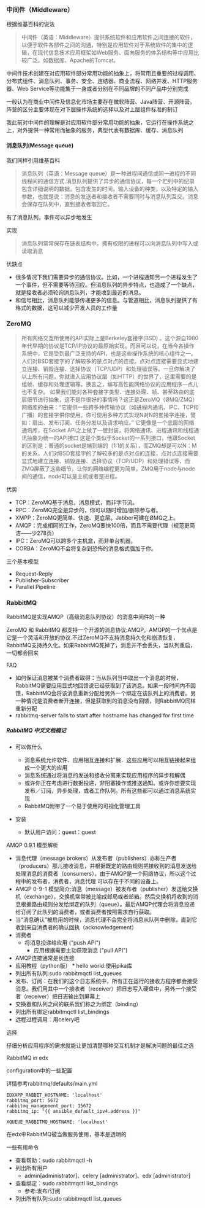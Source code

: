 ### 中间件（Middleware）

根据维基百科的说法

>中间件（英语：Middleware）提供系统软件和应用软件之间连接的软件，以便于软件各部件之间的沟通，特别是应用软件对于系统软件的集中的逻辑，在现代信息技术应用框架如Web服务、面向服务的体系结构等中应用比较广泛。如数据库、Apache的Tomcat。

中间件技术创建在对应用软件部分常用功能的抽象上，将常用且重要的过程调用、分布式组件、消息队列、事务、安全、连结器、商业流程、网络并发、HTTP服务器、Web Service等功能集于一身或者分别在不同品牌的不同产品中分别完成

一般认为在商业中间件及信息化市场主要存在微软阵营、Java阵营、开源阵营。阵营的区分主要体现在对下层操作系统的选择以及对上层组件标准的制订

我此前对中间件的理解是对应用软件部分常用功能的抽象，它运行在操作系统之上，对外提供一种常用而抽象的服务，典型代表有数据库、缓存、消息队列

#### 消息队列(Message queue)

我们同样引用维基百科

>消息队列（英语：Message queue）是一种进程间通信或同一进程的不同线程间的通信方式.消息队列提供了异步的通信协议，每一个贮列中的纪录包含详细说明的数据，包含发生的时间，输入设备的种类，以及特定的输入参数，也就是说：消息的发送者和接收者不需要同时与消息队列互交。消息会保存在队列中，直到接收者取回它。

有了消息队列，事件可以异步地发生

实现

>消息队列常常保存在链表结构中。拥有权限的进程可以向消息队列中写入或读取消息

优缺点

* 很多情况下我们需要异步的通信协议。比如，一个进程通知另一个进程发生了一个事件，但不需要等待回应。但消息队列的异步特点，也造成了一个缺点，就是接收者必须轮询消息队列，才能收到最近的消息。
* 和信号相比，消息队列能够传递更多的信息。与管道相比，消息队列提供了有格式的数据，这可以减少开发人员的工作量

### ZeroMQ

>所有网络交互所使用的API实际上是Berkeley套接字(BSD) 。这个源自1980年代早期的协议是TCP/IP协议的最原始实现。而且可以说，在当今各操作系统中，它是受到最广泛支持的API，也是这些操作系统的核心组件之一。人们对BSD套接字的了解较多的是点对点的连接。点对点连接需要显式地建立连接、销毁连接、选择协议（TCP/UDP）和处理错误等。一旦你解决了以上所有问题，你就进入应用协议层（如HTTP）的世界了，这里需要的是组帧、缓存和处理逻辑等。换言之，编写高性能网络协议的应用程序一点儿也不复杂。 如果我们能对各种套接字类型、连接处理、帧、甚至路由的底层细节进行抽象，这不是件很好的事情吗？这正是ZeroMQ（ØMQ/ZMQ）网络库的由来：“它提供一些跨多种传输协议（如进程内通讯、IPC、TCP和广播）的套接字供你使用。你可使用多种方式实现N对N的套接字连接，譬如：扇出、发布订阅、任务分发以及请求响应。”
它更像是一个底层的网络通讯库，在Socket API之上做了一层封装，将网络通讯、进程通讯和线程通讯抽象为统一的API接口
这是个类似于Socket的一系列接口，他跟Socket的区别是：普通的socket是端到端的（1:1的关系），而ZMQ却是可以N：M 的关系，人们对BSD套接字的了解较多的是点对点的连接，点对点连接需要显式地建立连接、销毁连接、选择协议（TCP/UDP）和处理错误等，而ZMQ屏蔽了这些细节，让你的网络编程更为简单。ZMQ用于node与node间的通信，node可以是主机或者是进程。

优势

* TCP：ZeroMQ基于消息，消息模式，而非字节流。
* RPC：ZeroMQ完全是异步的，你可以随时增加/删除参与者。
* XMPP：ZeroMQ更简单、快速、更底层。Jabber可建在ØMQ之上。
* AMQP：完成相同的工作，ZeroMQ要快100倍，而且不需要代理（规范更简洁——少278页）
* IPC：ZeroMQ可以跨多个主机盒，而非单台机器。
* CORBA：ZeroMQ不会将复杂到恐怖的消息格式强加于你。

三个基本模型

* Request-Reply
* Publisher-Subscriber
* Parallel Pipeline



### RabbitMQ

RabbitMQ是实现AMQP（高级消息队列协议）的消息中间件的一种

ZeroMQ 和 RabbitMQ 都支持一个开源的消息协议:AMQP。AMQP的一个优点是它是一个灵活和开放的协议.不过ZeroMQ不支持消息持久化和崩溃恢复，RabbitMQ支持持久化。如果RabbitMQ死掉了，消息并不会丢失，当队列重启，一切都会回来

FAQ
* 如何保证消息被某个消费者取得：当从队列当中取出一个消息的时候，RabbitMQ需要应用显式地回馈说已经获取到了该消息。如果一段时间内不回馈，RabbitMQ会将该消息重新分配给另外一个绑定在该队列上的消费者。另一种情况是消费者断开连接，但是获取到的消息没有回馈，则RabbitMQ同样重新分配
* rabbitmq-server fails to start after hostname has changed for first time

##### RabbitMQ 中文文档摘记

* 可以做什么
  * 消息系统允许软件、应用相互连接和扩展．这些应用可以相互链接起来组成一个更大的应用
  * 消息系统通过将消息的发送和接收分离来实现应用程序的异步和解偶
  * 或许你正在考虑进行数据投递，非阻塞操作或推送通知。或许你想要实现发布／订阅，异步处理，或者工作队列。所有这些都可以通过消息系统实现
  * RabbitMQ附带了一个易于使用的可视化管理工具

* 安装

   * 默认用户访问：guest：guest
   
 AMQP 0.9.1 模型解析
 
  * 消息代理（message brokers）从发布者（publishers）亦称生产者（producers）那儿接收消息，并根据既定的路由规则把接收到的消息发送给处理消息的消费者（consumers）。由于AMQP是一个网络协议，所以这个过程中的发布者，消费者，消息代理 可以存在于不同的设备上。
  * AMQP 0-9-1 模型简介:消息（message）被发布者（publisher）发送给交换机（exchange），交换机常常被比喻成邮局或者邮箱。然后交换机将收到的消息根据路由规则分发给绑定的队列（queue）。最后AMQP代理会将消息投递给订阅了此队列的消费者，或者消费者按照需求自行获取。
  * 当“消息确认”被启用的时候，消息代理不会完全将消息从队列中删除，直到它收到来自消费者的确认回执（acknowledgement）
  * 消费者
      * 将消息投递给应用 ("push API")
        * 应用根据需要主动获取消息 ("pull API")
  * AMQP连接通常是长连接
  * 应用教程（python版）
        * hello world:使用pika库
  * 列出所有队列:sudo rabbitmqctl list_queues
  * 发布、订阅：在我们的这个日志系统中，所有正在运行的接收方程序都会接受消息。我们用其中一个接收者（receiver）把日志写入硬盘中，另外一个接受者（receiver）把日志输出到屏幕上
  * 交换器和队列之间的联系我们称之为绑定（binding）
  * 列出所有绑定rabbitmqctl list_bindings
  * 远程过程调用：用celery吧


选择

仔细分析应用程序的需求就能让更加清楚哪种交互机制才是解决问题的最佳之选

RabbitMQ in edx

configuration中的一些配置

详情参考rabbitmq/defaults/main.yml
```
EDXAPP_RABBIT_HOSTNAME: 'localhost'
rabbitmq_port: 5672
rabbitmq_management_port: 15672
rabbitmq_ip: "{{ ansible_default_ipv4.address }}"

XQUEUE_RABBITMQ_HOSTNAME: 'localhost'

```

在edx中RabbitMQ被当做服务使用，基本是透明的

一些有用命令

  * 查看帮助：sudo rabbitmqctl -h
  * 列出所有用户
      * admin[administrator]、celery [administrator]、edx [administrator]
  * 查看绑定：sudo rabbitmqctl list_bindings
      * 参考:发布/订阅
  * 列出所有队列:sudo rabbitmqctl list_queues